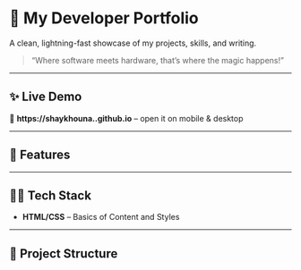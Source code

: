 # 🌟 My Developer Portfolio

A clean, lightning-fast showcase of my projects, skills, and writing.
<!-- Built with the modern **React + Vite + TypeScript** stack and styled with **Tailwind CSS** for pixel-perfect responsiveness. -->

> “Where software meets hardware, that’s where the magic happens!”

---

## ✨ Live Demo

🔗 **https://shaykhouna..github.io** – open it on mobile & desktop <!-- (dark-mode ready). -->

---

## 🚀 Features

<!-- | Category | Details |
|----------|---------|
| ⚡ Performance | Vite‐powered HMR (<50 ms rebuilds) & code-splitting |
| 🎨 Design | Tailwind CSS utility classes, CSS variables for theming |
| 🌙 Dark Mode | Automatic via `prefers-color-scheme` + manual toggle |
| 📜 Content | Projects grid, tech blog, résumé PDF, contact form |
| 🎥 Animations | Framer Motion page transitions & hover effects |
| 🛠️ SEO | Dynamic `<meta>` tags, sitemap.xml, Open Graph cards |
| 🧩 Extensible | Modular component & route structure for easy new pages | -->

---

## 🧑‍💻 Tech Stack

- **HTML/CSS** – Basics of Content and Styles
<!-- - **Vite** – bundler / dev server
- **React 18** & **TypeScript** – UI & type-safe logic
- **Vite** – bundler / dev server
- **Tailwind CSS** + **@tailwind/typography** – styling
- **Framer Motion** – animations
- **EmailJS** (client-only) – send messages without a backend
- **ESLint & Prettier** – code quality & formatting
- **Vitest** – unit tests (optional) -->

---

## 📂 Project Structure

